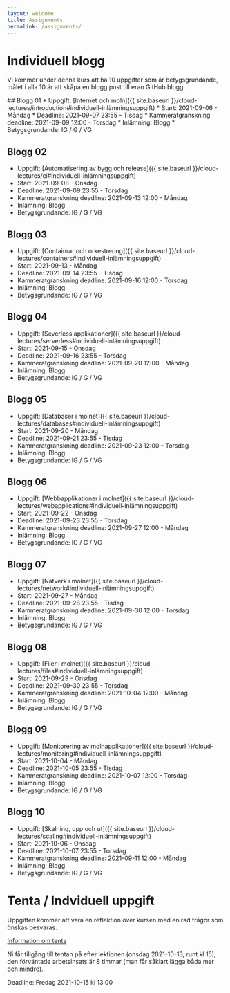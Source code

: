 ```yaml
---
layout: welcome
title: Assignments
permalink: /assignments/
---
```


# Individuell blogg

Vi kommer under denna kurs att ha 10 uppgifter som är betygsgrundande, målet i alla 10 är att skåpa en blogg post till eran GitHub blogg.
<div class="assignmentlist" markdown="1">
## Blogg 01
* Uppgift: [Internet och moln]({{ site.baseurl }}/cloud-lectures/introduction#individuell-inlämningsuppgift)
* Start: 2021-09-06 - Måndag
* Deadline: 2021-09-07 23:55 - Tisdag
* Kammeratgranskning deadline: 2021-09-09 12:00 - Torsdag
* Inlämning: Blogg
* Betygsgrundande: IG / G / VG

## Blogg 02
* Uppgift: [Automatisering av bygg och release]({{ site.baseurl }}/cloud-lectures/ci#individuell-inlämningsuppgift)
* Start: 2021-09-08 - Onsdag
* Deadline: 2021-09-09 23:55 - Torsdag
* Kammeratgranskning deadline: 2021-09-13 12:00 - Måndag
* Inlämning: Blogg
* Betygsgrundande: IG / G / VG

## Blogg 03
* Uppgift: [Containrar och orkestrering]({{ site.baseurl }}/cloud-lectures/containers#individuell-inlämningsuppgift)
* Start: 2021-09-13 - Måndag
* Deadline: 2021-09-14 23:55 - Tisdag
* Kammeratgranskning deadline: 2021-09-16 12:00 - Torsdag
* Inlämning: Blogg
* Betygsgrundande: IG / G / VG

## Blogg 04
* Uppgift: [Severless applikationer]({{ site.baseurl }}/cloud-lectures/serverless#individuell-inlämningsuppgift)
* Start: 2021-09-15 - Onsdag
* Deadline: 2021-09-16 23:55 - Torsdag
* Kammeratgranskning deadline: 2021-09-20 12:00 - Måndag
* Inlämning: Blogg
* Betygsgrundande: IG / G / VG

## Blogg 05
* Uppgift: [Databaser i molnet]({{ site.baseurl }}/cloud-lectures/databases#individuell-inlämningsuppgift)
* Start: 2021-09-20 - Måndag
* Deadline: 2021-09-21 23:55 - Tisdag
* Kammeratgranskning deadline: 2021-09-23 12:00 - Torsdag
* Inlämning: Blogg
* Betygsgrundande: IG / G / VG

## Blogg 06
* Uppgift: [Webbapplikationer i molnet]({{ site.baseurl }}/cloud-lectures/webapplications#individuell-inlämningsuppgift)
* Start: 2021-09-22 - Onsdag
* Deadline: 2021-09-23 23:55 - Torsdag
* Kammeratgranskning deadline: 2021-09-27 12:00 - Måndag
* Inlämning: Blogg
* Betygsgrundande: IG / G / VG

## Blogg 07
* Uppgift: [Nätverk i molnet]({{ site.baseurl }}/cloud-lectures/network#individuell-inlämningsuppgift)
* Start: 2021-09-27 - Måndag
* Deadline: 2021-09-28 23:55 - Tisdag
* Kammeratgranskning deadline: 2021-09-30 12:00 - Torsdag
* Inlämning: Blogg
* Betygsgrundande: IG / G / VG

## Blogg 08
* Uppgift: [Filer i molnet]({{ site.baseurl }}/cloud-lectures/files#individuell-inlämningsuppgift)
* Start: 2021-09-29 - Onsdag
* Deadline: 2021-09-30 23:55 - Torsdag
* Kammeratgranskning deadline: 2021-10-04 12:00 - Måndag
* Inlämning: Blogg
* Betygsgrundande: IG / G / VG

## Blogg 09
* Uppgift: [Monitorering av molnapplikationer]({{ site.baseurl }}/cloud-lectures/monitoring#individuell-inlämningsuppgift)
* Start: 2021-10-04 - Måndag
* Deadline: 2021-10-05 23:55 - Tisdag
* Kammeratgranskning deadline: 2021-10-07 12:00 - Torsdag
* Inlämning: Blogg
* Betygsgrundande: IG / G / VG

## Blogg 10
* Uppgift: [Skalning, upp och ut]({{ site.baseurl }}/cloud-lectures/scaling#individuell-inlämningsuppgift)
* Start: 2021-10-06 - Onsdag
* Deadline: 2021-10-07 23:55 - Torsdag
* Kammeratgranskning deadline: 2021-09-11 12:00 - Måndag
* Inlämning: Blogg
* Betygsgrundande: IG / G / VG
</div>

# Tenta / Indviduell uppgift

Uppgiften kommer att vara en reflektion över kursen med en rad frågor som önskas besvaras.

[Information om tenta](tenta)

Ni får tillgång till tentan på efter lektionen (onsdag 2021-10-13, runt kl 15), den förväntade arbetsinsats är 8 timmar (man får såklart lägga båda mer och mindre).

Deadline: Fredag 2021-10-15 kl 13:00
